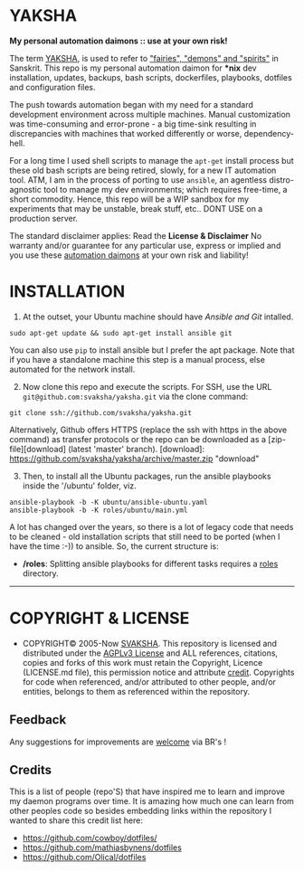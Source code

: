 # YAKSHA

__My personal automation daimons :: use at your own risk!__

The term [YAKSHA][yaksha], is used to refer to ["fairies", "demons" and "spirits"](https://en.wikipedia.org/wiki/Yaksha) in Sanskrit. This repo is my personal automation daimon for __*nix__ dev installation, updates, backups, bash scripts, dockerfiles, playbooks, dotfiles and configuration files. 

The push towards automation began with my need for a standard development environment across multiple machines. Manual customization was time-consuming and error-prone - a big time-sink resulting in discrepancies with machines that worked differently or worse, dependency-hell. 


For a long time I used shell scripts to manage the `apt-get` install process but these old bash scripts are being retired, slowly, for a new IT automation tool. ATM, I am in the process of porting to use `ansible`, an agentless distro-agnostic tool to manage my dev environments; which requires free-time, a short commodity. Hence, this repo will be a WIP sandbox for my experiments that may be unstable, break stuff, etc.. DONT USE on a production server. 

The standard disclaimer applies: Read the __License & Disclaimer__ No warranty and/or guarantee for any particular use, express or implied and you use these [automation daimons][yaksha] at your own risk and liability!

 [yaksha]: http://svaksha.github.io/yaksha "yaksha"

# INSTALLATION 

1. At the outset, your Ubuntu machine should have _Ansible and Git_ intalled.

```
sudo apt-get update && sudo apt-get install ansible git
```

You can also use `pip` to install ansible but I prefer the apt package. Note that if you have a standalone machine this step is a manual process, else automated for the network install.

2. Now clone this repo and execute the scripts. For SSH, use the URL `git@github.com:svaksha/yaksha.git` via the clone command:

```
git clone ssh://github.com/svaksha/yaksha.git
```

Alternatively, Github offers HTTPS (replace the ssh with https in the above command) as transfer protocols or the repo can be downloaded as a [zip-file][download] (latest 'master' branch). 
 [download]: https://github.com/svaksha/yaksha/archive/master.zip "download"


3. Then, to install all the Ubuntu packages, run the ansible playbooks inside the '/ubuntu' folder, viz. 

```
ansible-playbook -b -K ubuntu/ansible-ubuntu.yaml
ansible-playbook -b -K roles/ubuntu/main.yml

```

A lot has changed over the years, so there is a lot of legacy code that needs to be cleaned - old installation scripts that still need to be ported (when I have the time :-)) to ansible. So, the current structure is:

* __/roles__: Splitting ansible playbooks for different tasks requires a [roles](https://docs.ansible.com/ansible/latest/user_guide/playbooks_reuse_roles.html) directory.



----

# COPYRIGHT & LICENSE
+ COPYRIGHT© 2005-Now [SVAKSHA](http://svaksha.com/pages/Bio). This repository is licensed and distributed under the [AGPLv3 License](http://www.gnu.org/licenses/agpl-3.0.html) and ALL references, citations, copies and forks of this work must retain the Copyright, Licence (LICENSE.md file), this permission notice and attribute [credit](https://en.wikipedia.org/wiki/Creative_Commons_license#Attribution). Copyrights for code when referenced, and/or attributed to other people, and/or entities, belongs to them as referenced within the repository. 

## Feedback
Any suggestions for improvements are [welcome](https://github.com/svaksha/yaksha/issues) via BR's !

## Credits
This is a list of people (repo'S) that have inspired me to learn and improve my daemon programs over time. It is amazing how much one can learn from other peoples code so besides embedding links within the repository I wanted to share this credit list here: 

+ https://github.com/cowboy/dotfiles/
+ https://github.com/mathiasbynens/dotfiles
+ https://github.com/Olical/dotfiles

